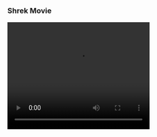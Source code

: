 ### Shrek Movie

<video width="320" height="240" controls>
  <source src="nevergonnagiveyouup.mp4" type="video/mp4">
Your browser does not support the video tag.
</video>
